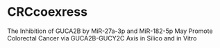 # CRCcoexress
The Inhibition of GUCA2B by MiR-27a-3p and MiR-182-5p May Promote Colorectal Cancer via GUCA2B-GUCY2C Axis in Silico and in Vitro
